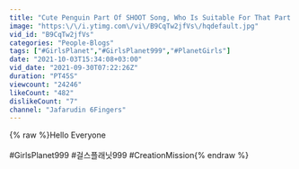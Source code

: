```yaml
---
title: "Cute Penguin Part Of SHOOT Song, Who Is Suitable For That Part ?"
image: "https:\/\/i.ytimg.com\/vi\/B9CqTw2jfVs\/hqdefault.jpg"
vid_id: "B9CqTw2jfVs"
categories: "People-Blogs"
tags: ["#GirlsPlanet","#GirlsPlanet999","#PlanetGirls"]
date: "2021-10-03T15:34:08+03:00"
vid_date: "2021-09-30T07:22:26Z"
duration: "PT45S"
viewcount: "24246"
likeCount: "482"
dislikeCount: "7"
channel: "Jafarudin 6Fingers"
---
```

{% raw %}Hello Everyone<br /><br />#GirlsPlanet999  #걸스플래닛999 #CreationMission{% endraw %}
